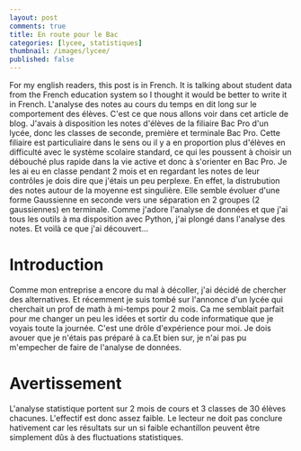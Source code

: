 ```yaml
---
layout: post
comments: true
title: En route pour le Bac
categories: [lycee, statistiques]
thumbnail: /images/lycee/
published: false
---
```



For my english readers, this post is in French. It is talking about student data from the French education system so I thought it would be better to write it in French.
L'analyse des notes au cours du temps en dit long sur le comportement des élèves. C'est ce que nous allons voir dans cet article de blog. J'avais à disposition les notes d'élèves de la filiaire Bac Pro d'un lycée, donc les classes de seconde, première et terminale Bac Pro. Cette filiaire est particuliaire dans le sens ou il y a en proportion plus d'élèves en difficulté avec le système scolaire standard, ce qui les poussent à choisir un débouché plus rapide dans la vie active et donc à s'orienter en Bac Pro. Je les ai eu en classe pendant 2 mois et en regardant les notes de leur contrôles je dois dire que j'étais un peu perplexe. En effet, la distrubution des notes autour de la moyenne est singulière. Elle semble évoluer d'une forme Gaussienne en seconde vers une séparation en 2 groupes (2 gaussiennes) en terminale. Comme j'adore l'analyse de données et que j'ai tous les outils à ma disposition avec Python, j'ai plongé dans l'analyse des notes. Et voilà ce que j'ai découvert... 



# Introduction

Comme mon entreprise a encore du mal à décoller, j'ai décidé de chercher des alternatives. Et récemment je suis tombé sur l'annonce d'un lycée qui cherchait un prof de math à mi-temps pour 2 mois. Ca me semblait parfait pour me changer un peu les idées et sortir du code informatique que je voyais toute la journée. C'est une drôle d'expérience pour moi. Je dois avouer que je n'étais pas préparé à ca.Et bien sur, je n'ai pas pu m'empecher de faire de l'analyse de données.

# Avertissement

L'analyse statistique portent sur 2 mois de cours et 3 classes de 30 élèves chacunes. L'effectif est donc assez faible. Le lecteur ne doit pas conclure hativement car les résultats sur un si faible echantillon peuvent être simplement dûs à des fluctuations statistiques.